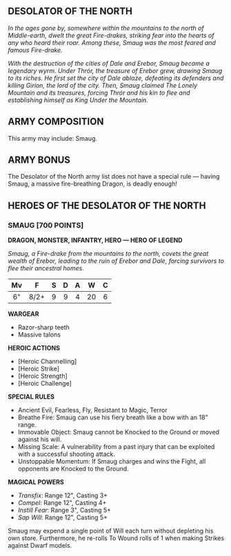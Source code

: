 ﻿## DESOLATOR OF THE NORTH

*In the ages gone by, somewhere within the mountains to the north of Middle-earth, dwelt the great Fire-drakes, striking fear into the hearts of any who heard their roar. Among these, Smaug was the most feared and famous Fire-drake.*

*With the destruction of the cities of Dale and Erebor, Smaug became a legendary wyrm. Under Thrór, the treasure of Erebor grew, drawing Smaug to its riches. He first set the city of Dale ablaze, defeating its defenders and killing Girion, the lord of the city. Then, Smaug claimed The Lonely Mountain and its treasures, forcing Thrór and his kin to flee and establishing himself as King Under the Mountain.*

## ARMY COMPOSITION

This army may include: Smaug.

## ARMY BONUS

The Desolator of the North army list does not have a special rule — having Smaug, a massive fire-breathing Dragon, is deadly enough!

## HEROES OF THE DESOLATOR OF THE NORTH

### SMAUG [700 POINTS]
**DRAGON, MONSTER, INFANTRY, HERO — HERO OF LEGEND**

*Smaug, a Fire-drake from the mountains to the north, covets the great wealth of Erebor, leading to the ruin of Erebor and Dale, forcing survivors to flee their ancestral homes.*

| Mv | F  | S | D | A | W | C |
|:--:|:--:|:-:|:-:|:-:|:-:|:-:|
| 6" | 8/2+ | 9 | 9 | 4 | 20 | 6 |

**WARGEAR**

- Razor-sharp teeth
- Massive talons

**HEROIC ACTIONS**

- [Heroic Channelling]
- [Heroic Strike]
- [Heroic Strength]
- [Heroic Challenge]

**SPECIAL RULES**

- Ancient Evil, Fearless, Fly, Resistant to Magic, Terror
- Breathe Fire: Smaug can use his fiery breath like a bow with an 18" range.
- Immovable Object: Smaug cannot be Knocked to the Ground or moved against his will.
- Missing Scale: A vulnerability from a past injury that can be exploited with a successful shooting attack.
- Unstoppable Momentum: If Smaug charges and wins the Fight, all opponents are Knocked to the Ground.

**MAGICAL POWERS**

- *Transfix*: Range 12", Casting 3+
- *Compel*: Range 12", Casting 4+
- *Instill Fear*: Range 3", Casting 5+
- *Sap Will*: Range 12", Casting 5+

Smaug may expend a single point of Will each turn without depleting his own store. Furthermore, he re-rolls To Wound rolls of 1 when making Strikes against Dwarf models.
